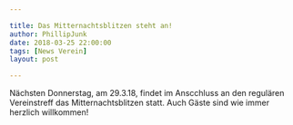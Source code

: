 ```yaml
---

title: Das Mitternachtsblitzen steht an!
author: PhillipJunk
date: 2018-03-25 22:00:00
tags: [News Verein]
layout: post

---
```

Nächsten Donnerstag, am 29.3.18, findet im Anscchluss an den regulären Vereinstreff das Mitternachtsblitzen statt.
Auch Gäste sind wie immer herzlich willkommen!

